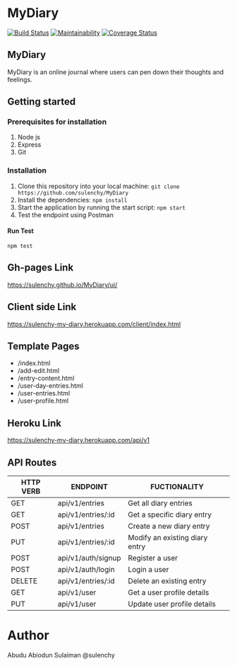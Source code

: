 # MyDiary
[![Build Status](https://travis-ci.org/sulenchy/MyDiary.svg?branch=ch-setup-travis-ci)](https://travis-ci.org/sulenchy/MyDiary) [![Maintainability](https://api.codeclimate.com/v1/badges/19d76649374cdf72e37f/maintainability)](https://codeclimate.com/github/sulenchy/MyDiary/maintainability) [![Coverage Status](https://coveralls.io/repos/github/sulenchy/MyDiary/badge.svg?branch=develop)](https://coveralls.io/github/sulenchy/MyDiary?branch=develop)

## MyDiary
MyDiary is an online journal where users can pen down their thoughts and feelings.

## Getting started
### Prerequisites for installation
1. Node js
2. Express
3. Git

### Installation
1. Clone this repository into your local machine:
```git clone https://github.com/sulenchy/MyDiary```
2. Install the dependencies:
```npm install```
3. Start the application by running the start script:
```npm start```
4. Test the endpoint using Postman


#### Run Test
```npm test```

## Gh-pages Link
https://sulenchy.github.io/MyDiary/ui/

## Client side Link
https://sulenchy-my-diary.herokuapp.com/client/index.html

## Template Pages
- /index.html
- /add-edit.html
- /entry-content.html
- /user-day-entries.html
- /user-entries.html
- /user-profile.html

## Heroku Link
https://sulenchy-my-diary.herokuapp.com/api/v1

## API Routes
|   HTTP VERB   | ENDPOINT                  | FUCTIONALITY                                          |
| ------------- | --------------------------| ----------------------------------------------------- |
| GET           | api/v1/entries            | Get all diary entries                                 |
| GET           | api/v1/entries/:id        | Get a specific diary entry                            |
| POST          | api/v1/entries            | Create a new diary entry                              |
| PUT           | api/v1/entries/:id        | Modify an existing diary entry                        |
| POST          | api/v1/auth/signup        | Register a user                                       |
| POST          | api/v1/auth/login         | Login a user                                          |
| DELETE        | api/v1/entries/:id        | Delete an existing entry                              |
| GET           | api/v1/user               | Get a user profile details                            |
| PUT           | api/v1/user               | Update user profile details                           |

# Author
Abudu Abiodun Sulaiman @sulenchy